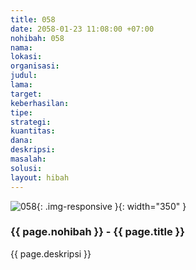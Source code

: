```yaml
---
title: 058
date: 2058-01-23 11:08:00 +07:00
nohibah: 058
nama: 
lokasi: 
organisasi: 
judul: 
lama: 
target: 
keberhasilan: 
tipe: 
strategi: 
kuantitas: 
dana: 
deskripsi: 
masalah: 
solusi: 
layout: hibah
---
```


![058](/static/img/hibahcms/058.png){: .img-responsive }{: width="350" }

### {{ page.nohibah }} - {{ page.title }}

{{ page.deskripsi }}

